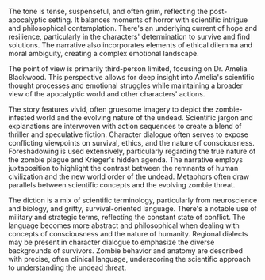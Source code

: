 
<tone>The tone is tense, suspenseful, and often grim, reflecting the post-apocalyptic setting. It balances moments of horror with scientific intrigue and philosophical contemplation. There's an underlying current of hope and resilience, particularly in the characters' determination to survive and find solutions. The narrative also incorporates elements of ethical dilemma and moral ambiguity, creating a complex emotional landscape.</tone>

<pov>The point of view is primarily third-person limited, focusing on Dr. Amelia Blackwood. This perspective allows for deep insight into Amelia's scientific thought processes and emotional struggles while maintaining a broader view of the apocalyptic world and other characters' actions.</pov>

<litdev>The story features vivid, often gruesome imagery to depict the zombie-infested world and the evolving nature of the undead. Scientific jargon and explanations are interwoven with action sequences to create a blend of thriller and speculative fiction. Character dialogue often serves to expose conflicting viewpoints on survival, ethics, and the nature of consciousness. Foreshadowing is used extensively, particularly regarding the true nature of the zombie plague and Krieger's hidden agenda. The narrative employs juxtaposition to highlight the contrast between the remnants of human civilization and the new world order of the undead. Metaphors often draw parallels between scientific concepts and the evolving zombie threat.</litdev>

<lexchoice>The diction is a mix of scientific terminology, particularly from neuroscience and biology, and gritty, survival-oriented language. There's a notable use of military and strategic terms, reflecting the constant state of conflict. The language becomes more abstract and philosophical when dealing with concepts of consciousness and the nature of humanity. Regional dialects may be present in character dialogue to emphasize the diverse backgrounds of survivors. Zombie behavior and anatomy are described with precise, often clinical language, underscoring the scientific approach to understanding the undead threat.</lexchoice>
